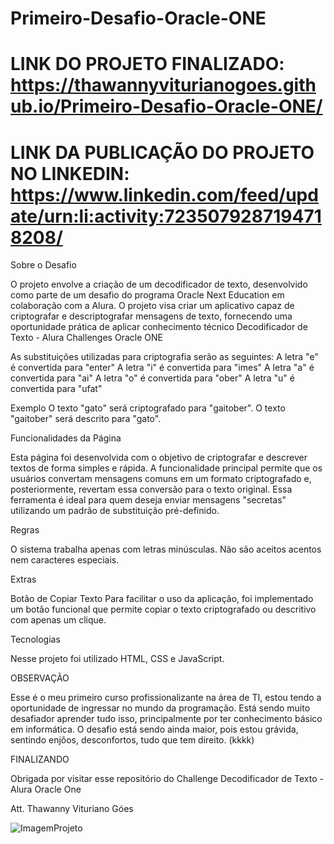 # Primeiro-Desafio-Oracle-ONE
LINK DO PROJETO FINALIZADO:
https://thawannyviturianogoes.github.io/Primeiro-Desafio-Oracle-ONE/
===========================================================================
LINK DA PUBLICAÇÃO DO PROJETO NO LINKEDIN:
https://www.linkedin.com/feed/update/urn:li:activity:7235079287194718208/
===========================================================================
Sobre o Desafio

O projeto envolve a criação de um decodificador de texto, desenvolvido como parte de um desafio do programa Oracle Next Education em colaboração com a Alura. O projeto visa criar um aplicativo capaz de criptografar e descriptografar mensagens de texto, fornecendo uma oportunidade prática de aplicar conhecimento técnico
Decodificador de Texto - Alura Challenges Oracle ONE

As substituições utilizadas para criptografia serão as seguintes:
A letra "e" é convertida para "enter" 
A letra "i" é convertida para "imes" 
A letra "a" é convertida para "ai" 
A letra "o" é convertida para "ober" 
A letra "u" é convertida para "ufat"

Exemplo O texto "gato" será criptografado para "gaitober". O texto "gaitober" será descrito para "gato".

Funcionalidades da Página

Esta página foi desenvolvida com o objetivo de criptografar e descrever textos de forma simples e rápida. A funcionalidade principal permite que os usuários convertam mensagens comuns em um formato criptografado e, posteriormente, revertam essa conversão para o texto original. Essa ferramenta é ideal para quem deseja enviar mensagens "secretas" utilizando um padrão de substituição pré-definido.

Regras

O sistema trabalha apenas com letras minúsculas. Não são aceitos acentos nem caracteres especiais.

Extras

Botão de Copiar Texto Para facilitar o uso da aplicação, foi implementado um botão funcional que permite copiar o texto criptografado ou descritivo com apenas um clique.

Tecnologias

Nesse projeto foi utilizado HTML, CSS e JavaScript.

OBSERVAÇÃO

Esse é o meu primeiro curso profissionalizante na área de TI, estou tendo a oportunidade de ingressar no mundo da programação.
Está sendo muito desafiador aprender tudo isso, principalmente por ter conhecimento básico em informática.
O desafio está sendo ainda maior, pois estou grávida, sentindo enjôos, desconfortos, tudo que tem direito. (kkkk)

FINALIZANDO

Obrigada por visitar esse repositório do Challenge Decodificador de Texto - Alura Oracle One

Att.
Thawanny Vituriano Góes

![ImagemProjeto](https://github.com/user-attachments/assets/e3e80f94-adbf-4452-9e92-e7630774b316)

